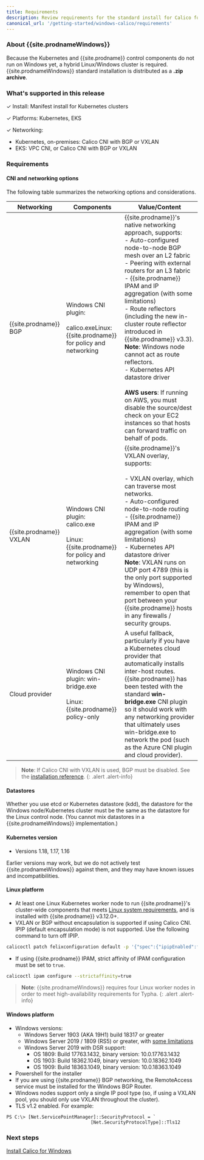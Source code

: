```yaml
---
title: Requirements 
description: Review requirements for the standard install for Calico for Windows.
canonical_url: '/getting-started/windows-calico/requirements'
---
```


### About {{site.prodnameWindows}}

Because the Kubernetes and {{site.prodname}} control components do not run on Windows yet, a hybrid Linux/Windows cluster is required. {{site.prodnameWindows}} standard installation is distributed as a **.zip archive**. 

### What's supported in this release

✓ Install: Manifest install for Kubernetes clusters

✓ Platforms: Kubernetes, EKS

✓ Networking: 
  - Kubernetes, on-premises: Calico CNI with BGP or VXLAN
  - EKS: VPC CNI, or Calico CNI with BGP or VXLAN

### Requirements

#### CNI and networking options

The following table summarizes the networking options and considerations.

| Networking              | Components                                                   | **Value/Content**                                            |
| ----------------------- | ------------------------------------------------------------ | ------------------------------------------------------------ |
| {{site.prodname}} BGP   | Windows CNI plugin:<br /><br />calico.exeLinux: {{site.prodname}} for policy and networking | {{site.prodname}}'s native networking approach, supports:<br/>- Auto-configured node-to-node BGP mesh over an L2 fabric<br/>- Peering with external routers for an L3 fabric<br/>- {{site.prodname}} IPAM and IP aggregation (with some limitations)<br/>- Route reflectors (including the new in-cluster route reflector introduced in {{site.prodname}} v3.3). **Note**: Windows node cannot act as route reflectors.<br/>- Kubernetes API datastore driver<br/><br />**AWS users**: If running on AWS, you must disable the source/dest check on your EC2 instances so that hosts can forward traffic on behalf of pods. |
| {{site.prodname}} VXLAN | Windows CNI plugin:<br/>calico.exe<br /><br />Linux: {{site.prodname}} for policy and networking | {{site.prodname}}'s VXLAN overlay, supports:<br/><br />- VXLAN overlay, which can traverse most networks.<br/>- Auto-configured node-to-node routing<br/>- {{site.prodname}} IPAM and IP aggregation (with some limitations)<br/>- Kubernetes API datastore driver<br/>**Note**: VXLAN runs on UDP port 4789 (this is the only port supported by Windows), remember to open that port between your {{site.prodname}} hosts in any firewalls / security groups. |
| Cloud provider          | Windows CNI plugin: win-bridge.exe<br /><br />Linux: {{site.prodname}} policy-only | A useful fallback, particularly if you have a Kubernetes cloud provider that automatically installs inter-host routes. {{site.prodname}} has been tested with the standard **win-bridge.exe** CNI plugin so it should work with any networking provider that ultimately uses win-bridge.exe to network the pod (such as the Azure CNI plugin and cloud provider). |

> **Note**: If Calico CNI with VXLAN is used, BGP must be disabled. See the [installation reference]({{site.baseurl}}/reference/installation/api#operator.tigera.io/v1.BGPOption).
{: .alert .alert-info}

#### Datastores

Whether you use etcd or Kubernetes datastore (kdd), the datastore for the Windows node/Kubernetes cluster must be the same as the datastore for the Linux control node. (You cannot mix datastores in a {{site.prodnameWindows}} implementation.)

#### Kubernetes version 

- Versions 1.18, 1.17, 1.16

Earlier versions may work, but we do not actively test {{site.prodnameWindows}} against them, and they may have known issues and incompatibilities.

#### Linux platform 

- At least one Linux Kubernetes worker node to run {{site.prodname}}'s cluster-wide components that meets [Linux system requirements]({{site.baseurl}}/getting-started/kubernetes/requirements), and is installed with {{site.prodname}} v3.12.0+.
- VXLAN or BGP without encapsulation is supported if using Calico CNI. IPIP (default encapsulation mode) is not supported. Use the following command to turn off IPIP.
```bash
calicoctl patch felixconfiguration default -p '{"spec":{"ipipEnabled":false}}'
```
- If using {{site.prodname}} IPAM, strict affinity of IPAM configuration must be set to `true`.
```bash
calicoctl ipam configure --strictaffinity=true
```

>**Note**: {{site.prodnameWindows}} requires four Linux worker nodes in order to meet high-availability requirements for Typha.
{: .alert .alert-info}

#### Windows platform 

- Windows versions:
  - Windows Server 1903 (AKA 19H1) build 18317 or greater
  - Windows Server 2019 / 1809 (RS5) or greater, with [some limitations]({{site.baseurl}}/getting-started/windows-calico/limitations)
  - Windows Server 2019 with DSR support:
    - OS 1809: Build 17763.1432, binary version: 10.0.17763.1432
    - OS 1903: Build 18362.1049, binary version: 10.0.18362.1049
    - OS 1909: Build 18363.1049, binary version: 10.0.18363.1049
- Powershell for the installer
- If you are using {{site.prodname}} BGP networking, the RemoteAccess service must be installed for the Windows BGP Router.
- Windows nodes support only a single IP pool type (so, if using a VXLAN pool, you should only use VXLAN throughout the cluster).
- TLS v1.2 enabled. For example:
```
PS C:\> [Net.ServicePointManager]::SecurityProtocol = `
                               [Net.SecurityProtocolType]::Tls12
```

### Next steps

[Install Calico for Windows]({{site.baseurl}}/getting-started/windows-calico/standard)
